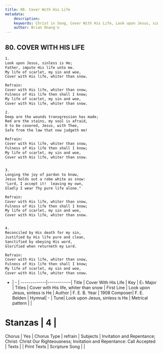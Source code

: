 ```yaml
---
title: 80. Cover With His Life
metadata:
    description: 
    keywords: Christ in Song, Cover With His Life, Look upon Jesus, sinless is He, Cover with His life, whiter than snow
    author: Brian Onang'o
---
```



## 80. COVER WITH HIS LIFE

```txt
1.
Look upon Jesus, sinless is He;
Father, impute His life unto me.
My life of scarlet, my sin and woe,
Cover with His life, whiter than snow.

Refrain:
Cover with His life, whiter than snow,
Fulness of His life then shall I know;
My life of scarlet, my sin and woe,
Cover with His life, whiter than snow.

2.
Deep are the wounds transgression has made;
Red are the stains, my soul is afraid,
O to be covered, Jesus, with Thee,
Safe from the law that now judgeth me! 

Refrain:
Cover with His life, whiter than snow,
Fulness of His life then shall I know;
My life of scarlet, my sin and woe,
Cover with His life, whiter than snow.


3.
Longing the joy of pardon to know,
Jesus holds out a robe white as snow:
"Lord, I accept it!  leaving my own,
Gladly I wear Thy pure life alone." 

Refrain:
Cover with His life, whiter than snow,
Fulness of His life then shall I know;
My life of scarlet, my sin and woe,
Cover with His life, whiter than snow.


4.
Reconciled by His death for my sin,
Justified by His life pure and clean,
Sanctified by obeying His word,
Glorified when returneth my Lord. 

Refrain:
Cover with His life, whiter than snow,
Fulness of His life then shall I know;
My life of scarlet, my sin and woe,
Cover with His life, whiter than snow.

```

- |   -  |
-------------|------------|
Title | Cover With His Life |
Key | E♭ Major |
Titles | Cover with His life, whiter than snow |
First Line | Look upon Jesus, sinless is He |
Author | F. E. B.
Year | 1908
Composer| F. E. Belden |
Hymnal|  - |
Tune| Look upon Jesus, sinless is He |
Metrical pattern | |
# Stanzas | 4 |
Chorus | Yes |
Chorus Type | refrain |
Subjects | Invitation and Repentance; Christ: Christ Our Righteousness; Invitation and Repentance: Call Accepted |
Texts |  |
Print Texts | 
Scripture Song |  |
  
